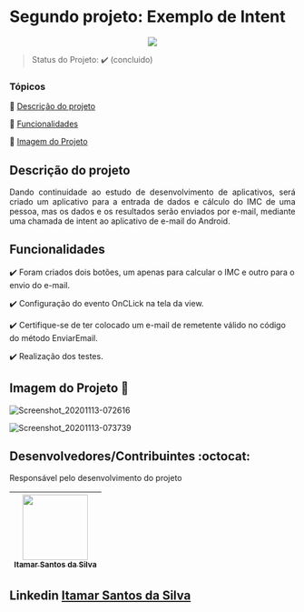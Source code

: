 <h1>Segundo projeto: Exemplo de Intent</h1> 

<p align="center">
  <img src="https://img.shields.io/static/v1?label=Java&message=java&color=yellow&style=for-the-badge&logo=Java"/>
</p>

> Status do Projeto: :heavy_check_mark: (concluido)

### Tópicos 

:small_blue_diamond: [Descrição do projeto](#descrição-do-projeto)

:small_blue_diamond: [Funcionalidades](#funcionalidades)

:small_blue_diamond: [Imagem do Projeto](#imagem-do-projeto)

## Descrição do projeto 

<p align="justify">
  Dando continuidade ao estudo de desenvolvimento de aplicativos, será criado um aplicativo para a entrada de dados e cálculo do IMC de uma pessoa, mas os dados e os resultados serão enviados por e-mail, mediante uma chamada de intent ao aplicativo de e-mail do Android.
</p>

## Funcionalidades

:heavy_check_mark: Foram criados dois botões, um apenas para calcular o IMC e outro para o envio do e-mail.

:heavy_check_mark: Configuração do evento OnCLick na tela da view.

:heavy_check_mark: Certifique-se de ter colocado um e-mail de remetente válido no código do método EnviarEmail.

:heavy_check_mark: Realização dos testes.

## Imagem do Projeto :dash:

![Screenshot_20201113-072616](https://user-images.githubusercontent.com/54650669/99062587-fb2d7000-2581-11eb-884c-4ea0ab37a90b.png)

![Screenshot_20201113-073739](https://user-images.githubusercontent.com/54650669/99063455-501db600-2583-11eb-9ed6-4095e8fc3948.png)


## Desenvolvedores/Contribuintes :octocat:

Responsável pelo desenvolvimento do projeto

| [<img src="https://avatars0.githubusercontent.com/u/54650669?s=460&u=256c0c28b9d5560d21d734ceedb09439a7521cc2&v=4" width=115><br><sub>Itamar Santos da Silva</sub>](https://github.com/itamar1986) |
| :---: |

## Linkedin <a href="https://www.linkedin.com/in/itamar-santos-da-silva-463b0a176" target="_blank"> Itamar Santos da Silva</a>


